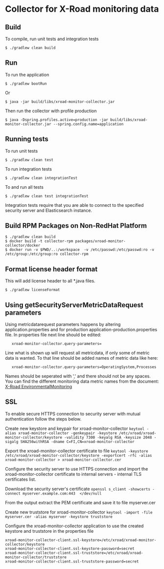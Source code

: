# Collector for X-Road monitoring data

## Build

To compile, run unit tests and integration tests

    $ ./gradlew clean build


## Run

To run the application

    $ ./gradlew bootRun

Or

    $ java -jar build/libs/xroad-monitor-collector.jar

Then run the collector with profile production

    $ java -Dspring.profiles.active=production -jar build/libs/xroad-monitor-collector.jar --spring.config.name=application


## Running tests

To run unit tests

    $ ./gradlew clean test

To run integration tests

    $ ./gradlew clean integrationTest

To and run all tests

    $ ./gradlew clean test integrationTest

Integration tests require that you are able to connect to the specified security server and Elasticsearch instance.


## Build RPM Packages on Non-RedHat Platform
 
    $ ./gradlew clean build
    $ docker build -t collector-rpm packages/xroad-monitor-collector/docker
    $ docker run -v $PWD/..:/workspace  -v /etc/passwd:/etc/passwd:ro -v /etc/group:/etc/group:ro collector-rpm


## Format license header format

This will add license header to all *.java files.

    $ ./gradlew licenseFormat
    
## Using getSecurityServerMetricDataRequest parameters
Using metricdatarequest parameters happens by altering application.properties and for production application-production.properties file. In properties file next line should be edited:
```
   xroad-monitor-collector.query-parameters=
```
Line what is shown up will request all metricdata, if only some of metric data is wanted. To that line should be added names of metric data like here:
```
   xroad-monitor-collector.query-parameters=OperatingSystem,Processes
```
Names should be seperated with ',' and there should not be any spaces.
You can find the different monitoring data metric names from the document: [X-Road EnvironmentalMonitoring](https://github.com/vrk-kpa/X-Road/tree/develop/doc/EnvironmentalMonitoring)

## SSL

To enable secure HTTPS connection to security server with mutual authentication follow the steps below.

Create new keystore and keypair for xroad-monitor-collector
`keytool -alias xroad-monitor-collector -genkeypair -keystore /etc/xroad/xroad-monitor-collector/keystore -validity 7300 -keyalg RSA -keysize 2048 -sigalg SHA256withRSA -dname C=FI,CN=xroad-monitor-collector`

Export the xroad-monitor-collector certificate to file
`keytool -keystore /etc/xroad/xroad-monitor-collector/keystore -exportcert -rfc -alias xroad-monitor-collector > xroad-monitor-collector.cer`

Configure the security server to use HTTPS connection and import the xroad-monitor-collector certificate to internal servers - internal TLS certificates list.

Download the security server's certificate
`openssl s_client -showcerts -connect myserver.example.com:443  </dev/null`

From the output extract the PEM certificate and save it to file myserver.cer

Create new truststore for xroad-monitor-collector
`keytool -import -file myserver.cer -alias myserver -keystore truststore`

Configure the xroad-monitor-collector application to use the created keystore and truststore in the properties file
```
xroad-monitor-collector-client.ssl-keystore=/etc/xroad/xroad-monitor-collector/keystore
xroad-monitor-collector-client.ssl-keystore-password=secret
xroad-monitor-collector-client.ssl-truststore=/etc/xroad/xroad-monitor-collector/truststore
xroad-monitor-collector-client.ssl-truststore-password=secret
```
